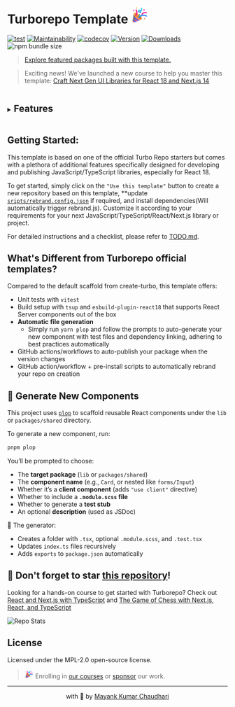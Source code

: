 # Turborepo Template <img src="https://raw.githubusercontent.com/mayank1513/mayank1513/main/popper.png" style="height: 40px"/>

[![test](https://github.com/react18-tools/turborepo-template/actions/workflows/test.yml/badge.svg)](https://github.com/react18-tools/turborepo-template/actions/workflows/test.yml)
[![Maintainability](https://api.codeclimate.com/v1/badges/aa896ec14c570f3bb274/maintainability)](https://codeclimate.com/github/react18-tools/turborepo-template/maintainability)
[![codecov](https://codecov.io/gh/react18-tools/turborepo-template/graph/badge.svg)](https://codecov.io/gh/react18-tools/turborepo-template)
[![Version](https://img.shields.io/npm/v/react18-loaders.svg?colorB=green)](https://www.npmjs.com/package/react18-loaders)
[![Downloads](https://img.jsdelivr.com/img.shields.io/npm/d18m/react18-loaders.svg)](https://www.npmjs.com/package/react18-loaders)
![npm bundle size](https://img.shields.io/bundlephobia/minzip/react18-loaders)

> [Explore featured packages built with this template.](./FEATURED.md)

> Exciting news! We've launched a new course to help you master this template: [Craft Next Gen UI Libraries for React 18 and Next.js 14](https://www.udemy.com/course/craft-next-gen-ui-libraries-for-react-18-and-nextjs-14/?referralCode=46B8C7845ECCEA99E0EF)

<details>
<summary style="cursor:pointer"><h2 style="display:inline-block">Features</h2></summary>

This template offers the following pre-configured features. Additionally, your repository will automatically be rebranded with the help of workflows and post-install scripts.

✅ Monorepo powered by Turborepo and GitHub actions for automating building, testing, and deploying your library

✅ Examples with Next.js, and Vite to showcase how your library can be utilized

✅ Examples pre-configured for Light/Dark theme based on user preference

✅ Examples ready to be deployed to Vercel

✅ Typedoc setup for automatic documentation generation based on tsdoc comments

✅ Code of Conduct and contributing files, ready for customization

✅ Prettier and linter configured according to modern best practices (Feel free to add your flavor)

✅ Recommended VSCode extensions - Prettier and [Kanban board](https://github.com/mayank1513/vscode-extension-trello-kanban-board) for code formatting and project management directly within your IDE

✅ Powerful code generators - try `yarn plop`

✅ Test setup with Vitest - A modern and fast testing framework supporting Jest-like APIs

✅ Workflows to automate testing on every pull-request or code push event

✅ Workflow to automatically publish and create GitHub releases when you update your library's `package.json` file.

✅ Workflow to automatically rebrand the entire template based on your repository name. (Refer [TODO.md](./TODO.md))

✅ Plus, this readme file includes a quick checklist for configuring Codecov and other badges, setting up your docs website on GitHub pages, and more. See [Checklist](./TODO.md).

### Creates a library that is

✅ Fully Treeshakable (e.g., import {Bars1, Bars2} from `react18-loaders/dist/server/bars`)

✅ Fully TypeScript Supported

✅ Leverages the power of React 18 Server components

✅ Compatible with all React 18 build systems/tools/frameworks

✅ Documented with [Typedoc](https://react18-tools.github.io/turborepo-template) ([Docs](https://react18-tools.github.io/turborepo-template))

</details>

## Getting Started:

This template is based on one of the official Turbo Repo starters but comes with a plethora of additional features specifically designed for developing and publishing JavaScript/TypeScript libraries, especially for React 18.

To get started, simply click on the `"Use this template"` button to create a new repository based on this template, \*\*update [`sripts/rebrand.config.json`](./scripts/rebrand.config.json) if required, and install dependencies(Will automatically trigger rebrand.js). Customize it according to your requirements for your next JavaScript/TypeScript/React/Next.js library or project.

For detailed instructions and a checklist, please refer to [TODO.md](./TODO.md).

## What's Different from Turborepo official templates?

Compared to the default scaffold from create-turbo, this template offers:

- Unit tests with `vitest`
- Build setup with `tsup` and `esbuild-plugin-react18` that supports React Server components out of the box
- **Automatic file generation**
  - Simply run `yarn plop` and follow the prompts to auto-generate your new component with test files and dependency linking, adhering to best practices automatically
- GitHub actions/workflows to auto-publish your package when the version changes
- GitHub action/workflow + pre-install scripts to automatically rebrand your repo on creation

## 🧱 Generate New Components

This project uses [`plop`](https://plopjs.com/) to scaffold reusable React components under the `lib` or `packages/shared` directory.

To generate a new component, run:

```bash
pnpm plop
```

You’ll be prompted to choose:

- The **target package** (`lib` or `packages/shared`)
- The **component name** (e.g., `Card`, or nested like `forms/Input`)
- Whether it’s a **client component** (adds `"use client"` directive)
- Whether to include a **`.module.scss` file**
- Whether to generate a **test stub**
- An optional **description** (used as JSDoc)

🧠 The generator:

- Creates a folder with `.tsx`, optional `.module.scss`, and `.test.tsx`
- Updates `index.ts` files recursively
- Adds `exports` to `package.json` automatically

## 🤩 Don't forget to star [this repository](https://github.com/react18-tools/turborepo-template)!

Looking for a hands-on course to get started with Turborepo? Check out [React and Next.js with TypeScript](https://mayank-chaudhari.vercel.app/courses/react-and-next-js-with-typescript) and [The Game of Chess with Next.js, React, and TypeScript](https://www.udemy.com/course/game-of-chess-with-nextjs-react-and-typescript/?referralCode=851A28F10B254A8523FE)

![Repo Stats](https://repobeats.axiom.co/api/embed/2ef1a24385037998386148afe5a98ded6006f410.svg "Repobeats analytics image")

## License

Licensed under the MPL-2.0 open-source license.

> <img src="https://raw.githubusercontent.com/mayank1513/mayank1513/main/popper.png" style="height: 20px"/> Enrolling in [our courses](https://mayank-chaudhari.vercel.app/courses) or [sponsor](https://github.com/sponsors/mayank1513) our work.

<hr />

<p align="center" style="text-align:center">with 💖 by <a href="https://mayank-chaudhari.vercel.app" target="_blank">Mayank Kumar Chaudhari</a></p>
